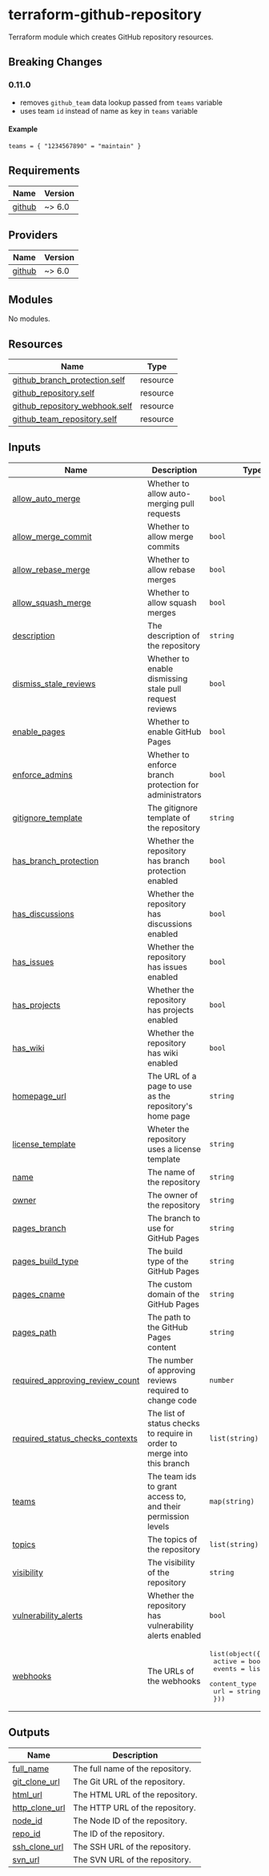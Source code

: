 # terraform-github-repository
Terraform module which creates GitHub repository resources.

## Breaking Changes

### 0.11.0

- removes `github_team` data lookup passed from `teams` variable
- uses team `id` instead of name as key in `teams` variable

#### Example

```hcl
teams = { "1234567890" = "maintain" }
```

<!-- BEGIN_TF_DOCS -->
## Requirements

| Name | Version |
|------|---------|
| <a name="requirement_github"></a> [github](#requirement\_github) | ~> 6.0 |

## Providers

| Name | Version |
|------|---------|
| <a name="provider_github"></a> [github](#provider\_github) | ~> 6.0 |

## Modules

No modules.

## Resources

| Name | Type |
|------|------|
| [github_branch_protection.self](https://registry.terraform.io/providers/integrations/github/latest/docs/resources/branch_protection) | resource |
| [github_repository.self](https://registry.terraform.io/providers/integrations/github/latest/docs/resources/repository) | resource |
| [github_repository_webhook.self](https://registry.terraform.io/providers/integrations/github/latest/docs/resources/repository_webhook) | resource |
| [github_team_repository.self](https://registry.terraform.io/providers/integrations/github/latest/docs/resources/team_repository) | resource |

## Inputs

| Name | Description | Type | Default | Required |
|------|-------------|------|---------|:--------:|
| <a name="input_allow_auto_merge"></a> [allow\_auto\_merge](#input\_allow\_auto\_merge) | Whether to allow auto-merging pull requests | `bool` | `false` | no |
| <a name="input_allow_merge_commit"></a> [allow\_merge\_commit](#input\_allow\_merge\_commit) | Whether to allow merge commits | `bool` | `false` | no |
| <a name="input_allow_rebase_merge"></a> [allow\_rebase\_merge](#input\_allow\_rebase\_merge) | Whether to allow rebase merges | `bool` | `true` | no |
| <a name="input_allow_squash_merge"></a> [allow\_squash\_merge](#input\_allow\_squash\_merge) | Whether to allow squash merges | `bool` | `true` | no |
| <a name="input_description"></a> [description](#input\_description) | The description of the repository | `string` | n/a | yes |
| <a name="input_dismiss_stale_reviews"></a> [dismiss\_stale\_reviews](#input\_dismiss\_stale\_reviews) | Whether to enable dismissing stale pull request reviews | `bool` | `true` | no |
| <a name="input_enable_pages"></a> [enable\_pages](#input\_enable\_pages) | Whether to enable GitHub Pages | `bool` | `false` | no |
| <a name="input_enforce_admins"></a> [enforce\_admins](#input\_enforce\_admins) | Whether to enforce branch protection for administrators | `bool` | `false` | no |
| <a name="input_gitignore_template"></a> [gitignore\_template](#input\_gitignore\_template) | The gitignore template of the repository | `string` | `null` | no |
| <a name="input_has_branch_protection"></a> [has\_branch\_protection](#input\_has\_branch\_protection) | Whether the repository has branch protection enabled | `bool` | `true` | no |
| <a name="input_has_discussions"></a> [has\_discussions](#input\_has\_discussions) | Whether the repository has discussions enabled | `bool` | `false` | no |
| <a name="input_has_issues"></a> [has\_issues](#input\_has\_issues) | Whether the repository has issues enabled | `bool` | `false` | no |
| <a name="input_has_projects"></a> [has\_projects](#input\_has\_projects) | Whether the repository has projects enabled | `bool` | `false` | no |
| <a name="input_has_wiki"></a> [has\_wiki](#input\_has\_wiki) | Whether the repository has wiki enabled | `bool` | `false` | no |
| <a name="input_homepage_url"></a> [homepage\_url](#input\_homepage\_url) | The URL of a page to use as the repository's home page | `string` | `null` | no |
| <a name="input_license_template"></a> [license\_template](#input\_license\_template) | Wheter the repository uses a license template | `string` | `null` | no |
| <a name="input_name"></a> [name](#input\_name) | The name of the repository | `string` | n/a | yes |
| <a name="input_owner"></a> [owner](#input\_owner) | The owner of the repository | `string` | n/a | yes |
| <a name="input_pages_branch"></a> [pages\_branch](#input\_pages\_branch) | The branch to use for GitHub Pages | `string` | `null` | no |
| <a name="input_pages_build_type"></a> [pages\_build\_type](#input\_pages\_build\_type) | The build type of the GitHub Pages | `string` | `"workflow"` | no |
| <a name="input_pages_cname"></a> [pages\_cname](#input\_pages\_cname) | The custom domain of the GitHub Pages | `string` | `null` | no |
| <a name="input_pages_path"></a> [pages\_path](#input\_pages\_path) | The path to the GitHub Pages content | `string` | `null` | no |
| <a name="input_required_approving_review_count"></a> [required\_approving\_review\_count](#input\_required\_approving\_review\_count) | The number of approving reviews required to change code | `number` | `0` | no |
| <a name="input_required_status_checks_contexts"></a> [required\_status\_checks\_contexts](#input\_required\_status\_checks\_contexts) | The list of status checks to require in order to merge into this branch | `list(string)` | `[]` | no |
| <a name="input_teams"></a> [teams](#input\_teams) | The team ids to grant access to, and their permission levels | `map(string)` | `{}` | no |
| <a name="input_topics"></a> [topics](#input\_topics) | The topics of the repository | `list(string)` | `[]` | no |
| <a name="input_visibility"></a> [visibility](#input\_visibility) | The visibility of the repository | `string` | `"private"` | no |
| <a name="input_vulnerability_alerts"></a> [vulnerability\_alerts](#input\_vulnerability\_alerts) | Whether the repository has vulnerability alerts enabled | `bool` | `false` | no |
| <a name="input_webhooks"></a> [webhooks](#input\_webhooks) | The URLs of the webhooks | <pre>list(object({<br>    active       = bool<br>    events       = list(string)<br>    content_type = string<br>    url          = string<br>  }))</pre> | `[]` | no |

## Outputs

| Name | Description |
|------|-------------|
| <a name="output_full_name"></a> [full\_name](#output\_full\_name) | The full name of the repository. |
| <a name="output_git_clone_url"></a> [git\_clone\_url](#output\_git\_clone\_url) | The Git URL of the repository. |
| <a name="output_html_url"></a> [html\_url](#output\_html\_url) | The HTML URL of the repository. |
| <a name="output_http_clone_url"></a> [http\_clone\_url](#output\_http\_clone\_url) | The HTTP URL of the repository. |
| <a name="output_node_id"></a> [node\_id](#output\_node\_id) | The Node ID of the repository. |
| <a name="output_repo_id"></a> [repo\_id](#output\_repo\_id) | The ID of the repository. |
| <a name="output_ssh_clone_url"></a> [ssh\_clone\_url](#output\_ssh\_clone\_url) | The SSH URL of the repository. |
| <a name="output_svn_url"></a> [svn\_url](#output\_svn\_url) | The SVN URL of the repository. |
<!-- END_TF_DOCS -->
